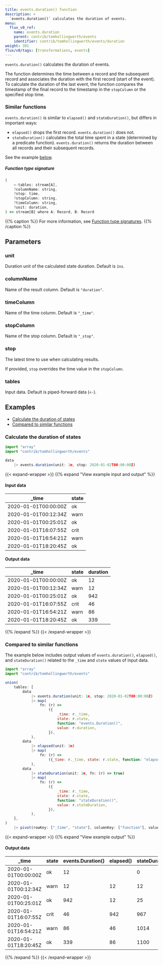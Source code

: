 ```yaml
---
title: events.duration() function
description: >
  `events.duration()` calculates the duration of events.
menu:
  flux_v0_ref:
    name: events.duration
    parent: contrib/tomhollingworth/events
    identifier: contrib/tomhollingworth/events/duration
weight: 301
flux/v0/tags: [transformations, events]
---
```


<!------------------------------------------------------------------------------

IMPORTANT: This page was generated from comments in the Flux source code. Any
edits made directly to this page will be overwritten the next time the
documentation is generated. 

To make updates to this documentation, update the function comments above the
function definition in the Flux source code:

https://github.com/influxdata/flux/blob/master/stdlib/contrib/tomhollingworth/events/duration.flux#L101-L111

Contributing to Flux: https://github.com/influxdata/flux#contributing
Fluxdoc syntax: https://github.com/influxdata/flux/blob/master/docs/fluxdoc.md

------------------------------------------------------------------------------->

`events.duration()` calculates the duration of events.

The function determines the time between a record and the subsequent record
and associates the duration with the first record (start of the event).
To calculate the duration of the last event,
the function compares the timestamp of the final record
to the timestamp in the `stopColumn` or the specified stop time.

### Similar functions
`events.duration()` is similar to `elapsed()` and `stateDuration()`, but differs in important ways:

- `elapsed()` drops the first record. `events.duration()` does not.
- `stateDuration()` calculates the total time spent in a state (determined by a predicate function).
  `events.duration()` returns the duration between all records and their subsequent records.

See the example [below](#compared-to-similar-functions).

##### Function type signature

```js
(
    <-tables: stream[A],
    ?columnName: string,
    ?stop: time,
    ?stopColumn: string,
    ?timeColumn: string,
    ?unit: duration,
) => stream[B] where A: Record, B: Record
```

{{% caption %}}
For more information, see [Function type signatures](/flux/v0/function-type-signatures/).
{{% /caption %}}

## Parameters

### unit

Duration unit of the calculated state duration.
Default is `1ns`.



### columnName

Name of the result column.
Default is `"duration"`.



### timeColumn

Name of the time column.
Default is `"_time"`.



### stopColumn

Name of the stop column.
Default is `"_stop"`.



### stop

The latest time to use when calculating results.

If provided, `stop` overrides the time value in the `stopColumn`.

### tables

Input data. Default is piped-forward data (`<-`).




## Examples

- [Calculate the duration of states](#calculate-the-duration-of-states)
- [Compared to similar functions](#compared-to-similar-functions)

### Calculate the duration of states

```js
import "array"
import "contrib/tomhollingworth/events"

data
    |> events.duration(unit: 1m, stop: 2020-01-02T00:00:00Z)

```

{{< expand-wrapper >}}
{{% expand "View example input and output" %}}

#### Input data

| _time                | state  |
| -------------------- | ------ |
| 2020-01-01T00:00:00Z | ok     |
| 2020-01-01T00:12:34Z | warn   |
| 2020-01-01T00:25:01Z | ok     |
| 2020-01-01T16:07:55Z | crit   |
| 2020-01-01T16:54:21Z | warn   |
| 2020-01-01T18:20:45Z | ok     |


#### Output data

| _time                | state  | duration  |
| -------------------- | ------ | --------- |
| 2020-01-01T00:00:00Z | ok     | 12        |
| 2020-01-01T00:12:34Z | warn   | 12        |
| 2020-01-01T00:25:01Z | ok     | 942       |
| 2020-01-01T16:07:55Z | crit   | 46        |
| 2020-01-01T16:54:21Z | warn   | 86        |
| 2020-01-01T18:20:45Z | ok     | 339       |

{{% /expand %}}
{{< /expand-wrapper >}}

### Compared to similar functions

The example below includes output values of
`events.duration()`, `elapsed()`, and `stateDuration()`
related to the `_time` and `state` values of input data.

```js
import "array"
import "contrib/tomhollingworth/events"

union(
    tables: [
        data
            |> events.duration(unit: 1m, stop: 2020-01-02T00:00:00Z)
            |> map(
                fn: (r) =>
                    ({
                        _time: r._time,
                        state: r.state,
                        function: "events.Duration()",
                        value: r.duration,
                    }),
            ),
        data
            |> elapsed(unit: 1m)
            |> map(
                fn: (r) =>
                    ({_time: r._time, state: r.state, function: "elapsed()", value: r.elapsed}),
            ),
        data
            |> stateDuration(unit: 1m, fn: (r) => true)
            |> map(
                fn: (r) =>
                    ({
                        _time: r._time,
                        state: r.state,
                        function: "stateDuration()",
                        value: r.stateDuration,
                    }),
            ),
    ],
)
    |> pivot(rowKey: ["_time", "state"], columnKey: ["function"], valueColumn: "value")

```

{{< expand-wrapper >}}
{{% expand "View example output" %}}

#### Output data

| _time                | state  | events.Duration()  | elapsed()  | stateDuration()  |
| -------------------- | ------ | ------------------ | ---------- | ---------------- |
| 2020-01-01T00:00:00Z | ok     | 12                 |            | 0                |
| 2020-01-01T00:12:34Z | warn   | 12                 | 12         | 12               |
| 2020-01-01T00:25:01Z | ok     | 942                | 12         | 25               |
| 2020-01-01T16:07:55Z | crit   | 46                 | 942        | 967              |
| 2020-01-01T16:54:21Z | warn   | 86                 | 46         | 1014             |
| 2020-01-01T18:20:45Z | ok     | 339                | 86         | 1100             |

{{% /expand %}}
{{< /expand-wrapper >}}
